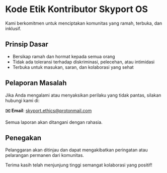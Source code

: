 # Kode Etik Kontributor Skyport OS

Kami berkomitmen untuk menciptakan komunitas yang ramah, terbuka, dan inklusif.

## Prinsip Dasar

- Bersikap ramah dan hormat kepada semua orang
- Tidak ada toleransi terhadap diskriminasi, pelecehan, atau intimidasi
- Terbuka untuk masukan, saran, dan kolaborasi yang sehat

## Pelaporan Masalah

Jika Anda mengalami atau menyaksikan perilaku yang tidak pantas, silakan hubungi kami di:

**✉️ Email**: skyport.ethics@protonmail.com

Semua laporan akan ditangani dengan rahasia.

## Penegakan

Pelanggaran akan ditinjau dan dapat mengakibatkan peringatan atau pelarangan permanen dari komunitas.

Terima kasih telah menjunjung tinggi semangat kolaborasi yang positif!
